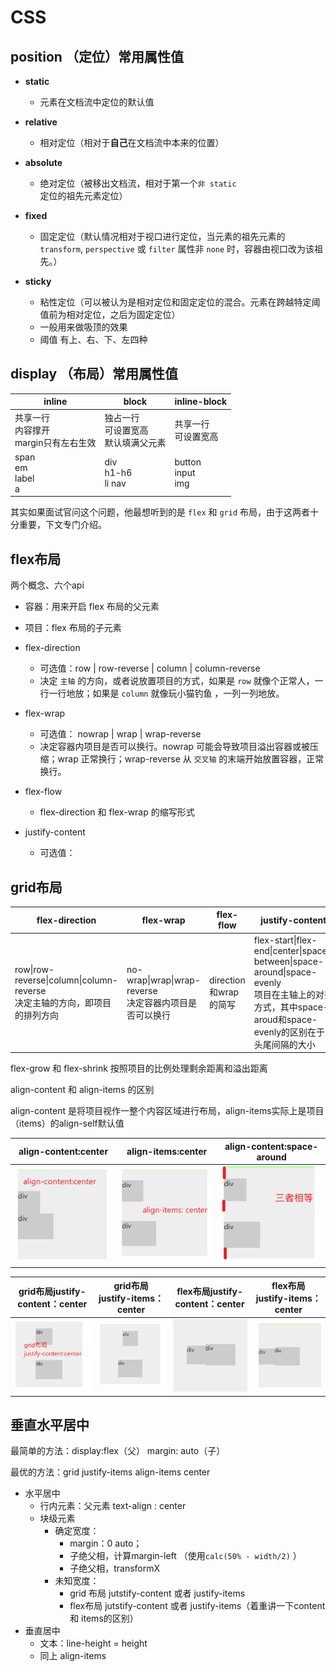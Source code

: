 # CSS

## position （定位）常用属性值

- **static**
  - 元素在文档流中定位的默认值
- **relative**
  - 相对定位（相对于**自己**在文档流中本来的位置）

- **absolute**
  - 绝对定位（被移出文档流，相对于第一个`非 static` 定位的祖先元素定位）
- **fixed**
  - 固定定位（默认情况相对于视口进行定位，当元素的祖先元素的 `transform`, `perspective` 或 `filter` 属性非 `none` 时，容器由视口改为该祖先。）
- **sticky**
  - 粘性定位（可以被认为是相对定位和固定定位的混合。元素在跨越特定阈值前为相对定位，之后为固定定位）
  - 一般用来做吸顶的效果
  - 阈值 有上、右、下、左四种

## display （布局）常用属性值

| inline                                         | block                                        | inline-block               |
| ---------------------------------------------- | -------------------------------------------- | -------------------------- |
| 共享一行<br />内容撑开<br />margin只有左右生效 | 独占一行<br />可设置宽高<br />默认填满父元素 | 共享一行<br />可设置宽高   |
| span<br />em<br />label<br />a                 | div<br />h1-h6<br />li nav                   | button<br />input<br />img |

其实如果面试官问这个问题，他最想听到的是 `flex` 和 `grid` 布局，由于这两者十分重要，下文专门介绍。



## flex布局

两个概念、六个api

- 容器：用来开启 flex 布局的父元素
- 项目：flex 布局的子元素

- flex-direction
  - 可选值：row | row-reverse | column | column-reverse
  - 决定 `主轴` 的方向，或者说放置项目的方式，如果是 `row` 就像个正常人，一行一行地放；如果是 `column` 就像玩小猫钓鱼 ，一列一列地放。
- flex-wrap
  - 可选值： nowrap | wrap | wrap-reverse
  - 决定容器内项目是否可以换行。nowrap 可能会导致项目溢出容器或被压缩；wrap 正常换行；wrap-reverse 从 `交叉轴` 的末端开始放置容器，正常换行。
- flex-flow
  - flex-direction 和 flex-wrap 的缩写形式
- justify-content
  - 可选值：

## grid布局

| flex-direction                                               | flex-wrap                                                   | flex-flow             | justify-content                                              | align-items                                     | align-content                                                |
| ------------------------------------------------------------ | ----------------------------------------------------------- | --------------------- | ------------------------------------------------------------ | ----------------------------------------------- | ------------------------------------------------------------ |
| row\|row-reverse\|column\|column-reverse<br />决定主轴的方向，即项目的排列方向 | no-wrap\|wrap\|wrap-reverse<br />决定容器内项目是否可以换行 | direction和wrap的简写 | flex-start\|flex-end\|center\|space-between\|space-around\|space-evenly<br />项目在主轴上的对齐方式，其中space-aroud和space-evenly的区别在于头尾间隔的大小 | stretch\|flex-start\|flex-end\|center\|baseline | flex-start\|flex-end\|center\|space-between\|space-around\|stretchjj |

flex-grow 和 flex-shrink 按照项目的比例处理剩余距离和溢出距离

align-content 和 align-items 的区别

align-content 是将项目视作一整个内容区域进行布局，align-items实际上是项目（items）的align-self默认值

| align-content:center                                         | align-items:center                                           | align-content:space-around                                   |
| ------------------------------------------------------------ | ------------------------------------------------------------ | ------------------------------------------------------------ |
| ![image-20210816163037011](../.vuepress/public/basics/css/image-20210816163037011.png) | ![image-20210816163229312](../.vuepress/public/basics/css/image-20210816163229312.png) | ![image-20210816161938378](../.vuepress/public/basics/css/image-20210816161938378.png) |

| grid布局justify-content：center                              | grid布局justify-items：center                                | flex布局justify-content：center                              | flex布局justify-items：center                                |
| ------------------------------------------------------------ | ------------------------------------------------------------ | ------------------------------------------------------------ | ------------------------------------------------------------ |
| ![image-20210816164501573](../.vuepress/public/basics/css/image-20210816164501573.png) | ![image-20210816164632551](../.vuepress/public/basics/css/image-20210816164632551.png) | ![image-20210816164855475](../.vuepress/public/basics/css/image-20210816164855475.png) | ![image-20210816164739117](../.vuepress/public/basics/css/image-20210816164739117.png) |



## 垂直水平居中

最简单的方法：display:flex（父） margin: auto（子）

最优的方法：grid justify-items align-items center

- 水平居中
  - 行内元素：父元素 text-align : center
  - 块级元素
    - 确定宽度：
      - margin：0 auto；
      - 子绝父相，计算margin-left  （使用`calc(50% - width/2)` ）
      - 子绝父相，transformX
    - 未知宽度：
      - grid 布局 jutstify-content 或者 justify-items
      - flex布局 jutstify-content 或者 justify-items（着重讲一下content 和 items的区别）
- 垂直居中
  - 文本：line-height = height
  - 同上 align-items